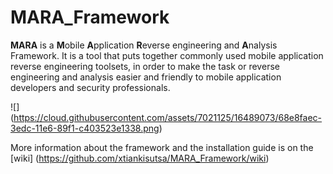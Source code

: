 # MARA_Framework
**MARA** is a **M**obile **A**pplication **R**everse engineering and **A**nalysis Framework. It is a tool that puts together commonly used mobile application reverse engineering toolsets, in order to make the task or reverse engineering and analysis easier and friendly to mobile application developers and security professionals. 

![] (https://cloud.githubusercontent.com/assets/7021125/16489073/68e8faec-3edc-11e6-89f1-c403523e1338.png)

More information about the framework and the installation guide is on the [wiki] (https://github.com/xtiankisutsa/MARA_Framework/wiki)
